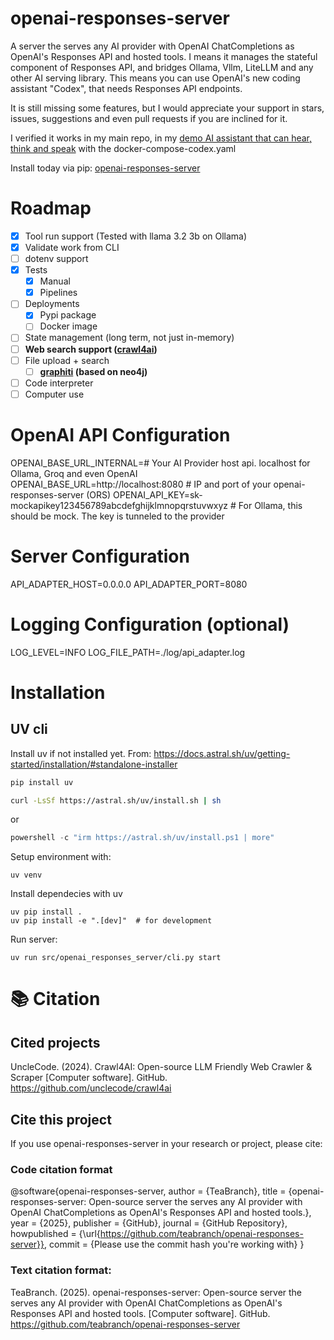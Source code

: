 # openai-responses-server
A server the serves any AI provider with OpenAI ChatCompletions as OpenAI's Responses API and hosted tools.
I means it manages the stateful component of Responses API, and bridges Ollama, Vllm, LiteLLM and any other AI serving library.
This means you can use OpenAI's new coding assistant "Codex", that needs Responses API endpoints.

It is still missing some features, but I would appreciate your support in stars, issues, suggestions and even pull requests if you are inclined for it.

I verified it works in my main repo, in my [demo AI assistant that can hear, think and speak](https://github.com/OriNachum/autonomous-intelligence/tree/main/baby-tau) with the docker-compose-codex.yaml

Install today via pip: [openai-responses-server](https://pypi.org/project/openai-responses-server)

# Roadmap

- [x] Tool run support (Tested with llama 3.2 3b on Ollama)
- [x] Validate work from CLI
- [ ] dotenv support
- [x] Tests
  - [x] Manual
  - [x] Pipelines
- [ ] Deployments
  - [x] Pypi package
  - [ ] Docker image 
- [ ] State management (long term, not just in-memory)
- [ ] **Web search support ([crawl4ai](https://github.com/unclecode/crawl4ai))**
- [ ] File upload + search
  - [ ] **[graphiti](https://github.com/getzep/graphiti) (based on neo4j)**
- [ ] Code interpreter 
- [ ] Computer use

# OpenAI API Configuration

OPENAI_BASE_URL_INTERNAL=# Your AI Provider host api. localhost for Ollama, Groq and even OpenAI  
OPENAI_BASE_URL=http://localhost:8080 # IP and port of your openai-responses-server (ORS)
OPENAI_API_KEY=sk-mockapikey123456789abcdefghijklmnopqrstuvwxyz # For Ollama, this should be mock. The key is tunneled to the provider

# Server Configuration

API_ADAPTER_HOST=0.0.0.0
API_ADAPTER_PORT=8080

# Logging Configuration (optional)

LOG_LEVEL=INFO
LOG_FILE_PATH=./log/api_adapter.log

# Installation

## UV cli
Install uv if not installed yet.
From: https://docs.astral.sh/uv/getting-started/installation/#standalone-installer

```python
pip install uv
```

```bash
curl -LsSf https://astral.sh/uv/install.sh | sh
```
or 
```powershell
powershell -c "irm https://astral.sh/uv/install.ps1 | more"
```

Setup environment with:
```
uv venv
``` 

Install dependecies with uv
```
uv pip install .
uv pip install -e ".[dev]"  # for development
```

Run server:
```
uv run src/openai_responses_server/cli.py start
```

# 📚 Citation

## Cited projects

UncleCode. (2024). Crawl4AI: Open-source LLM Friendly Web Crawler & Scraper [Computer software]. 
GitHub. https://github.com/unclecode/crawl4ai

## Cite this project 

If you use openai-responses-server in your research or project, please cite:  

### Code citation format
@software{openai-responses-server,
  author = {TeaBranch},
  title = {openai-responses-server: Open-source server the serves any AI provider with OpenAI ChatCompletions as OpenAI's Responses API and hosted tools.},
  year = {2025},
  publisher = {GitHub},
  journal = {GitHub Repository},
  howpublished = {\url{https://github.com/teabranch/openai-responses-server}},
  commit = {Please use the commit hash you're working with}
}

### Text citation format:

TeaBranch. (2025). openai-responses-server: Open-source server the serves any AI provider with OpenAI ChatCompletions as OpenAI's Responses API and hosted tools. [Computer software]. 
GitHub. https://github.com/teabranch/openai-responses-server
